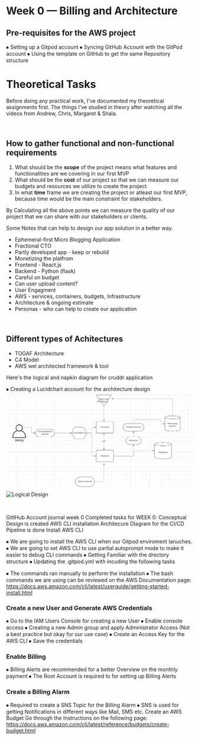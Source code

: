 # Week 0 — Billing and Architecture

## Pre-requisites for the AWS project 
⦁	Setting up a Gitpod account 
⦁	Syncing GitHub Account with the GitPod account
⦁	Using the template on GitHub to get the same Repository structure
# Theoretical Tasks
Before doing any practical work, I've documented my theoretical assignments first. 
The things I've studied in theory after watching all the videos from Andrew, Chris, Margaret & Shala.

<br />

## How to gather functional and non-functional requirements

1. What should be the **scope** of the project means what features and functionalities are we covering in our first MVP
2. What should be the **cost** of our project so that we can measure our budgets and resources we utilize to create the project.
3. In what **time** frame we are creating the project or atleast our first MVP, because time would be the main constraint for stakeholders.

By Calculating all the above points we can measure the quality of our project that we can share with our stakeholders or clients.

Some Notes that can help to design our app solution in a better way.

- Ephemeral-first Micro Blogging Application
- Fractional CTO
- Partly developed app - keep or rebuild
- Monetizing the platfrom
- Frontend - React.js
- Backend - Python  (flask)
- Careful on budget
- Can user upload content?
- User Engagment
- AWS - services, containers, budgets, Infrastructure
- Architecture & ongoing estimate 
- Personas - who can help to create our application

<br />

## Different types of Achitectures

- TOGAF Architecture
- C4 Model
- AWS wel architected framework & tool

Here's the logical and napkin diagram for cruddr application


⦁	Creating a Lucidchart account for the architecture design
![Napkin Diagram](../_docs/assets/napkin_design.png)
![Logical Design](../docs/assets/logical_design.png)

<br />

GittHub Account journal week 0
Completed tasks for WEEK 0:
Conceptual Design is created
AWS CLI installation
Architecure DIagram for the CI/CD Pipeline is done
Install AWS CLI

⦁	We are going to install the AWS CLI when our Gitpod enviroment lanuches.
⦁	We are  going to set AWS CLI to use partial autoprompt mode to make it easier to debug CLI commands
⦁	Getting Familiar with the drectory structure
⦁	Updating the .gitpod.yml with incuding the following tasks
 
⦁	The commands ran manually to perform the installation
⦁	The bash commands we are using can be reviewed on the AWS Documentation page: https://docs.aws.amazon.com/cli/latest/userguide/getting-started-install.html

### Create a new User and Generate AWS Credentials
⦁	Go to the IAM Users Console for creating a  new User
⦁	Enable console access
⦁	Creating a new Admin group and apply Administrator Access (Not a best practice but okay for our use case)
⦁	Create  an Access Key for the AWS CLI
⦁	Save the credentials 

### Enable Billing
⦁	Billing Alerts are recommended for a better Overview on the monthly payment
⦁	The Root Account is required to for setting up Billing Alerts


### Create a Billing Alarm 
⦁	Required to create a SNS Topic for the Billing Alarm
⦁	SNS is used for getting Notifications in different ways like Mail, SMS etc.
Create an AWS Budget 
Go through the Instructions on the following page: https://docs.aws.amazon.com/cli/latest/reference/budgets/create-budget.html


